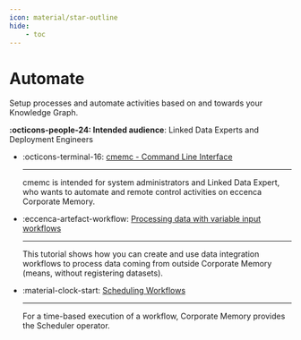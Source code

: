 ```yaml
---
icon: material/star-outline
hide:
    - toc
---
```

# Automate

Setup processes and automate activities based on and towards your Knowledge Graph.

**:octicons-people-24: Intended audience**: Linked Data Experts and Deployment Engineers

<div class="grid cards" markdown>

-   :octicons-terminal-16: [cmemc - Command Line Interface](cmemc-command-line-interface)

    ---

    cmemc is intended for system administrators and Linked Data Expert, who wants to automate and remote control activities on eccenca Corporate Memory.

-   :eccenca-artefact-workflow: [Processing data with variable input workflows](processing-data-with-variable-input-workflows)

    ---

    This tutorial shows how you can create and use data integration workflows to process data coming from outside Corporate Memory (means, without registering datasets).

-   :material-clock-start: [Scheduling Workflows](scheduling-workflows)

    ---

    For a time-based execution of a workflow, Corporate Memory provides the Scheduler operator.

</div>


